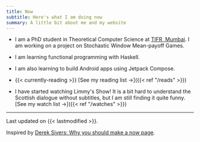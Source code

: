 ```yaml
---
title: Now 
subtitle: Here's what I am doing now
summary: A little bit about me and my website
---
```


- I am a PhD student in Theoretical Computer Science at [TIFR, Mumbai](https://www.tcs.tifr.res.in/). I am working on a project on Stochastic Window Mean-payoff Games. 

- I am learning functional programming with Haskell. 

- I am also learning to build Android apps using Jetpack Compose. 

- {{< currently-reading >}}
[See my reading list ->]({{< ref "/reads" >}})

- I have started watching Limmy's Show! It is a bit hard to understand the Scottish dialogue without subtitles, but I am still finding it quite funny. 
[See my watch list ->]({{< ref "/watches" >}})

---

Last updated on {{< lastmodified >}}.  

Inspired by [Derek Sivers: Why you should make a now page](https://sive.rs/now).